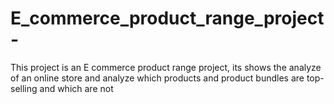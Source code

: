 # E_commerce_product_range_project-
This project is an E commerce product range project, its shows the analyze of an online store and analyze which products and product bundles are top-selling and which are not

